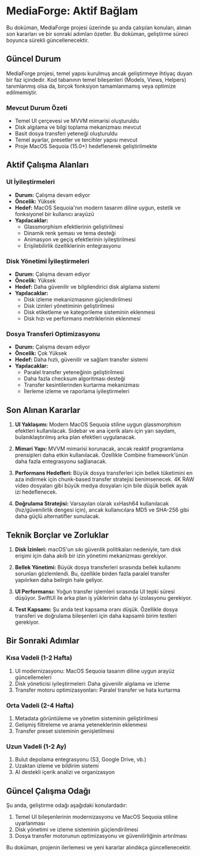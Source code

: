 # MediaForge: Aktif Bağlam

Bu doküman, MediaForge projesi üzerinde şu anda çalışılan konuları, alınan son kararları ve bir sonraki adımları özetler. Bu doküman, geliştirme süreci boyunca sürekli güncellenecektir.

## Güncel Durum

MediaForge projesi, temel yapısı kurulmuş ancak geliştirmeye ihtiyaç duyan bir faz içindedir. Kod tabanının temel bileşenleri (Models, Views, Helpers) tanımlanmış olsa da, birçok fonksiyon tamamlanmamış veya optimize edilmemiştir.

### Mevcut Durum Özeti
- Temel UI çerçevesi ve MVVM mimarisi oluşturuldu
- Disk algılama ve bilgi toplama mekanizması mevcut
- Basit dosya transferi yeteneği oluşturuldu
- Temel ayarlar, presetler ve tercihler yapısı mevcut
- Proje MacOS Sequoia (15.0+) hedeflenerek geliştirilmekte

## Aktif Çalışma Alanları

### UI İyileştirmeleri
- **Durum:** Çalışma devam ediyor
- **Öncelik:** Yüksek
- **Hedef:** MacOS Sequoia'nın modern tasarım diline uygun, estetik ve fonksiyonel bir kullanıcı arayüzü
- **Yapılacaklar:**
  - Glassmorphism efektlerinin geliştirilmesi
  - Dinamik renk şeması ve tema desteği
  - Animasyon ve geçiş efektlerinin iyileştirilmesi
  - Erişilebilirlik özelliklerinin entegrasyonu

### Disk Yönetimi İyileştirmeleri
- **Durum:** Çalışma devam ediyor
- **Öncelik:** Yüksek
- **Hedef:** Daha güvenilir ve bilgilendirici disk algılama sistemi
- **Yapılacaklar:**
  - Disk izleme mekanizmasının güçlendirilmesi
  - Disk izinleri yönetiminin geliştirilmesi
  - Disk etiketleme ve kategorileme sisteminin eklenmesi
  - Disk hızı ve performans metriklerinin eklenmesi

### Dosya Transferi Optimizasyonu
- **Durum:** Çalışma devam ediyor
- **Öncelik:** Çok Yüksek
- **Hedef:** Daha hızlı, güvenilir ve sağlam transfer sistemi
- **Yapılacaklar:**
  - Paralel transfer yeteneğinin geliştirilmesi
  - Daha fazla checksum algoritması desteği
  - Transfer kesintilerinden kurtarma mekanizması
  - İlerleme izleme ve raporlama iyileştirmeleri

## Son Alınan Kararlar

1. **UI Yaklaşımı:** Modern MacOS Sequoia stiline uygun glassmorphism efektleri kullanılacak. Sidebar ve ana içerik alanı için yarı saydam, bulanıklaştırılmış arka plan efektleri uygulanacak.

2. **Mimari Yapı:** MVVM mimarisi korunacak, ancak reaktif programlama prensipleri daha etkin kullanılacak. Özellikle Combine framework'ünün daha fazla entegrasyonu sağlanacak.

3. **Performans Hedefleri:** Büyük dosya transferleri için bellek tüketimini en aza indirmek için chunk-based transfer stratejisi benimsenecek. 4K RAW video dosyaları gibi büyük medya dosyaları için bile düşük bellek ayak izi hedeflenecek.

4. **Doğrulama Stratejisi:** Varsayılan olarak xxHash64 kullanılacak (hız/güvenilirlik dengesi için), ancak kullanıcılara MD5 ve SHA-256 gibi daha güçlü alternatifler sunulacak.

## Teknik Borçlar ve Zorluklar

1. **Disk İzinleri:** macOS'un sıkı güvenlik politikaları nedeniyle, tam disk erişimi için daha akıllı bir izin yönetimi mekanizması gerekiyor.

2. **Bellek Yönetimi:** Büyük dosya transferleri sırasında bellek kullanımı sorunları gözlemlendi. Bu, özellikle birden fazla paralel transfer yapılırken daha belirgin hale geliyor.

3. **UI Performansı:** Yoğun transfer işlemleri sırasında UI tepki süresi düşüyor. SwiftUI ile arka plan iş yüklerinin daha iyi izolasyonu gerekiyor.

4. **Test Kapsamı:** Şu anda test kapsama oranı düşük. Özellikle dosya transferi ve doğrulama bileşenleri için daha kapsamlı birim testleri gerekiyor.

## Bir Sonraki Adımlar

### Kısa Vadeli (1-2 Hafta)
1. UI modernizasyonu: MacOS Sequoia tasarım diline uygun arayüz güncellemeleri
2. Disk yöneticisi iyileştirmeleri: Daha güvenilir algılama ve izleme
3. Transfer motoru optimizasyonları: Paralel transfer ve hata kurtarma

### Orta Vadeli (2-4 Hafta)
1. Metadata görüntüleme ve yönetim sisteminin geliştirilmesi
2. Gelişmiş filtreleme ve arama yeteneklerinin eklenmesi
3. Transfer preset sisteminin genişletilmesi

### Uzun Vadeli (1-2 Ay)
1. Bulut depolama entegrasyonu (S3, Google Drive, vb.)
2. Uzaktan izleme ve bildirim sistemi
3. AI destekli içerik analizi ve organizasyon

## Güncel Çalışma Odağı

Şu anda, geliştirme odağı aşağıdaki konulardadır:
1. Temel UI bileşenlerinin modernizasyonu ve MacOS Sequoia stiline uyarlanması
2. Disk yönetimi ve izleme sisteminin güçlendirilmesi
3. Dosya transfer motorunun optimizasyonu ve güvenilirliğinin artırılması

Bu doküman, projenin ilerlemesi ve yeni kararlar alındıkça güncellenecektir. 